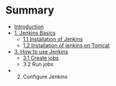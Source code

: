# Summary

* [Introduction](README.md)
* [1. Jenkins Basics](chapter1.md)
  * [1.1 Installation of Jenkins](chapter1/1.1-installation-of-jenkins.md)
  * [1.2 Installation of jenkins on Tomcat](chapter1/12-installation-of-jenkins-on-tomcat.md)
* [3. How to use Jenkins](how-to-use-jenkins.md)
  * [3.1 Create jobs](how-to-use-jenkins/2.1-create-jobs.md)
  * 3.2 Run jobs
* 2. Configure Jenkins

